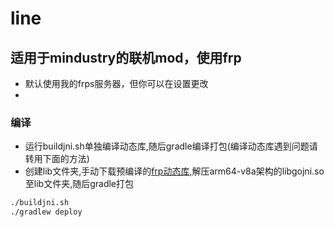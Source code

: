 # line
## 适用于mindustry的联机mod，使用frp

- 默认使用我的frps服务器，但你可以在设置更改
- 

### 编译

- 运行buildjni.sh单独编译动态库,随后gradle编译打包(编译动态库遇到问题请转用下面的方法)
- 创建lib文件夹,手动下载预编译的[frp动态库](https://github.com/HaidyCao/frp/releases/tag/0.61.0-android),解压arm64-v8a架构的libgojni.so至lib文件夹,随后gradle打包

``` bash
./buildjni.sh
./gradlew deploy
```


